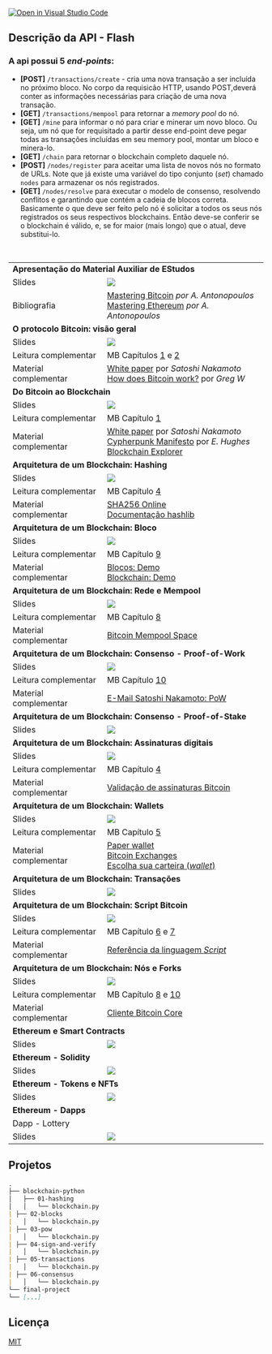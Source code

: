[![Open in Visual Studio Code](https://classroom.github.com/assets/open-in-vscode-c66648af7eb3fe8bc4f294546bfd86ef473780cde1dea487d3c4ff354943c9ae.svg)](https://github.com/fgcneto/bitcoin/blob/main/blockchain.py)

## Descrição da API - Flash

### A api possui 5 _end-points_:

- **[POST]** `/transactions/create` - cria uma nova transação a ser incluída no próximo bloco. No corpo da requisicão HTTP, usando POST,deverá conter as informações necessárias para criação de uma nova transação.
- **[GET]** `/transactions/mempool` para retornar a _memory pool_ do nó.
- **[GET]** `/mine` para informar o nó para criar e minerar um novo bloco. Ou seja, um nó que for requisitado a partir desse end-point deve pegar todas as transações incluídas em seu memory pool, montar um bloco e minera-lo.
- **[GET]** `/chain` para retornar o blockchain completo daquele nó.
- **[POST]** `/nodes/register` para aceitar uma lista de novos nós no formato de URLs. Note que já existe uma variável do tipo conjunto (_set_) chamado `nodes` para armazenar os nós registrados.
- **[GET]** `/nodes/resolve` para executar o modelo de consenso, resolvendo conflitos e garantindo que contém a cadeia de blocos correta. Basicamente o que deve ser feito pelo nó é solicitar a todos os seus nós registrados os seus respectivos blockchains. Então deve-se conferir se o blockchain é válido, e, se for maior (mais longo) que o atual, deve substitui-lo.

<table style="width:100%">
  
  <tr>
    <td colspan="2"><strong>Apresentação do Material Auxiliar de EStudos</strong></td>
  </tr>
  <tr>
    <td>Slides</td>
    <td><a target="_blank" href="https://github.com/fgcneto/blockchain/raw/main/slides/00-presentation.pdf"><img src="https://img.shields.io/badge/-Slides-008ED2?style=flat-square&logo=adobe-acrobat-reader"></a></td>
  </tr>
  <tr>
    <td>Bibliografia</td>
    <td><a target="_blank" href="https://github.com/bitcoinbook/bitcoinbook">Mastering Bitcoin</a> <em>por A. Antonopoulos</em><br><a target="_blank" href="https://github.com/ethereumbook/ethereumbook">Mastering Ethereum</a> <em>por A. Antonopoulos</em></td>
  </tr>
  <tr>
    <td colspan="2"><strong>O protocolo Bitcoin: visão geral</strong></td>
  </tr>
  <tr>
    <td>Slides</td>
    <td><a target="_blank" href="https://github.com/fgcneto/blockchain/raw/main/slides/01-bitcoin-overview.pdf"><img src="https://img.shields.io/badge/-Slides-008ED2?style=flat-square&logo=adobe-acrobat-reader"></a></td>
  </tr>
  <tr>
    <td>Leitura complementar</td>
    <td>MB Capítulos <a target="_blank" href="https://github.com/bitcoinbook/bitcoinbook/blob/develop/ch01.asciidoc">1</a> e <a target="_blank" href="https://github.com/bitcoinbook/bitcoinbook/blob/develop/ch02.asciidoc">2</a></td>
  </tr>
  <tr>
    <td>Material complementar</td>
    <td><a target="_blank" href="https://bitcoin.org/bitcoin.pdf">White paper</a> por <em>Satoshi Nakamoto</em><br>
    <a target="_blank" href="https://learnmeabitcoin.com/">How does Bitcoin work?</a> por <em>Greg W</em></td>
  </tr>

  <tr>
    <td colspan="2"><strong>Do Bitcoin ao Blockchain</strong></td>
  </tr>
  <tr>
    <td>Slides</td>
    <td><a target="_blank" href="https://github.com/fgcneto/blockchain/raw/main/slides/02-blockchain-history.pdf"><img src="https://img.shields.io/badge/-Slides-008ED2?style=flat-square&logo=adobe-acrobat-reader"></a></td>
  </tr>
  <tr>
    <td>Leitura complementar</td>
    <td>MB Capítulo <a target="_blank" href="https://github.com/bitcoinbook/bitcoinbook/blob/develop/ch01.asciidoc">1</a></td>
  </tr>
  <tr>
    <td>Material complementar</td>
    <td><a target="_blank" href="https://bitcoin.org/bitcoin.pdf">White paper</a> por <em>Satoshi Nakamoto</em><br><a target="_blank" href="http://www.activism.net/cypherpunk/manifesto.html">Cypherpunk Manifesto</a> por <em>E. Hughes</em><br><a target="_blank" href="https://www.blockchain.com/explorer">Blockchain Explorer</a></td>
  </tr>

  <tr>
    <td colspan="2"><strong>Arquitetura de um Blockchain: Hashing</strong></td>
  </tr>
  <tr>
    <td>Slides</td>
    <td><a target="_blank" href="https://github.com/fgcneto/blockchain/raw/main/slides/03-blockchain-architecture-hashing.pdf"><img src="https://img.shields.io/badge/-Slides-008ED2?style=flat-square&logo=adobe-acrobat-reader"></a></td>
  </tr>
  <tr>
    <td>Leitura complementar</td>
    <td>MB Capítulo <a target="_blank" href="https://github.com/bitcoinbook/bitcoinbook/blob/develop/ch04.asciidoc">4</a></td>
  </tr>
  <tr>
    <td>Material complementar</td>
    <td><a target="_blank" href="https://andersbrownworth.com/blockchain/hash">SHA256 Online</a><br><a target="_blank" href="https://docs.python.org/3/library/hashlib.html">Documentação hashlib</a></td>
  </tr>
  
  
  <tr>
    <td colspan="2"><strong>Arquitetura de um Blockchain: Bloco</strong></td>
  </tr>
  <tr>
    <td>Slides</td>
    <td><a target="_blank" href="https://github.com/fgcneto/blockchain/raw/main/slides/04-blockchain-architecture-blocks.pdf"><img src="https://img.shields.io/badge/-Slides-008ED2?style=flat-square&logo=adobe-acrobat-reader"></a></td>
  </tr>
  <tr>
    <td>Leitura complementar</td>
    <td>MB Capítulo <a target="_blank" href="https://github.com/bitcoinbook/bitcoinbook/blob/develop/ch09.asciidoc">9</a></td>
  </tr>
  <tr>
    <td>Material complementar</td>
    <td><a target="_blank" href="https://andersbrownworth.com/blockchain/block">Blocos: Demo</a><br><a target="_blank" href="https://andersbrownworth.com/blockchain/blockchain">Blockchain: Demo</a></td>
  </tr>
  
  <tr>
    <td colspan="2"><strong>Arquitetura de um Blockchain: Rede e Mempool</strong></td>
  </tr>
  <tr>
    <td>Slides</td>
    <td><a target="_blank" href="https://github.com/fgcneto/blockchain/raw/main/slides/05-blockchain-architecture-network-mempool.pdf"><img src="https://img.shields.io/badge/-Slides-008ED2?style=flat-square&logo=adobe-acrobat-reader"></a></td>
  </tr>
  <tr>
    <td>Leitura complementar</td>
    <td>MB Capítulo <a target="_blank" href="https://github.com/bitcoinbook/bitcoinbook/blob/develop/ch08.asciidoc">8</a></td>
  </tr>
  <tr>
    <td>Material complementar</td>
    <td><a target="_blank" href="https://mempool.space/pt/">Bitcoin Mempool Space</a></td>
  </tr>
  
  <tr>
    <td colspan="2"><strong>Arquitetura de um Blockchain: Consenso - Proof-of-Work</strong></td>
  </tr>
  <tr>
    <td>Slides</td>
    <td><a target="_blank" href="https://github.com/fgcneto/blockchain/raw/main/slides/06-blockchain-architecture-consensus.pdf"><img src="https://img.shields.io/badge/-Slides-008ED2?style=flat-square&logo=adobe-acrobat-reader"></a></td>
  </tr>
  <tr>
    <td>Leitura complementar</td>
    <td>MB Capítulo <a target="_blank" href="https://github.com/bitcoinbook/bitcoinbook/blob/develop/ch10.asciidoc">10</a></td>
  </tr>
  <tr>
    <td>Material complementar</td>
    <td><a target="_blank" href="https://www.mail-archive.com/cryptography@metzdowd.com/msg09997.html">E-Mail Satoshi Nakamoto: PoW</a></td>
  </tr>
  
  <tr>
    <td colspan="2"><strong>Arquitetura de um Blockchain: Consenso - Proof-of-Stake</strong></td>
  </tr>
  <tr>
    <td>Slides</td>
    <td><a target="_blank" href="https://github.com/fgcneto/blockchain/raw/main/slides/07-blockchain-architecture-consensus-advanced.pdf"><img src="https://img.shields.io/badge/-Slides-008ED2?style=flat-square&logo=adobe-acrobat-reader"></a></td>
  </tr>
  
  <tr>
    <td colspan="2"><strong>Arquitetura de um Blockchain: Assinaturas digitais</strong></td>
  </tr>
  <tr>
    <td>Slides</td>
    <td><a target="_blank" href="https://github.com/fgcneto/blockchain/raw/main/slides/08-blockchain-architecture-signatures.pdf"><img src="https://img.shields.io/badge/-Slides-008ED2?style=flat-square&logo=adobe-acrobat-reader"></a></td>
  </tr>
  <tr>
    <td>Leitura complementar</td>
    <td>MB Capítulo <a target="_blank" href="https://github.com/bitcoinbook/bitcoinbook/blob/develop/ch04.asciidoc">4</a></td>
  </tr>
  <tr>
    <td>Material complementar</td>
    <td><a target="_blank" href="https://tools.bitcoin.com/verify-message/">Validação de assinaturas Bitcoin</a></td>
  </tr>
  <tr>
    <td colspan="2"><strong>Arquitetura de um Blockchain: Wallets </strong></td>
  </tr>
  <tr>
    <td>Slides</td>
    <td><a target="_blank" href="https://github.com/fgcneto/blockchain/raw/main/slides/09-blockchain-architecture-wallets.pdf"><img src="https://img.shields.io/badge/-Slides-008ED2?style=flat-square&logo=adobe-acrobat-reader"></a></td>
  </tr>
  <tr>
    <td>Leitura complementar</td>
    <td>MB Capítulo <a target="_blank" href="https://github.com/bitcoinbook/bitcoinbook/blob/develop/ch05.asciidoc">5</a></td>
  </tr>
  <tr>
    <td>Material complementar</td>
    <td><a target="_blank" href="https://bitcoinpaperwallet.com/">Paper wallet</a><br><a target="_blank" href="https://bitcoin.org/en/exchanges#south-america">Bitcoin Exchanges</a><br><a target="_blank" href="https://bitcoin.org/pt_BR/escolha-sua-carteira">Escolha sua carteira (<em>wallet</em>)</a></td>
  </tr>

  <tr>
    <td colspan="2"><strong>Arquitetura de um Blockchain: Transações </strong></td>
  </tr>
  <tr>
    <td>Slides</td>
    <td><a target="_blank" href="https://github.com/fgcneto/blockchain/raw/main/slides/10-blockchain-architecture-transactions.pdf"><img src="https://img.shields.io/badge/-Slides-008ED2?style=flat-square&logo=adobe-acrobat-reader"></a></td>
  </tr>
  <tr>
    <td colspan="2"><strong>Arquitetura de um Blockchain: Script Bitcoin </strong></td>
  </tr>
  <tr>
    <td>Slides</td>
    <td><a target="_blank" href="https://github.com/fgcneto/blockchain/raw/main/slides/11-blockchain-architecture-script-bitcoin.pdf"><img src="https://img.shields.io/badge/-Slides-008ED2?style=flat-square&logo=adobe-acrobat-reader"></a></td>
  </tr>
  <tr>
    <td>Leitura complementar</td>
    <td>MB Capítulo <a target="_blank" href="https://github.com/bitcoinbook/bitcoinbook/blob/develop/ch06.asciidoc">6</a> e <a target="_blank" href="https://github.com/bitcoinbook/bitcoinbook/blob/develop/ch07.asciidoc">7</a></td>
  </tr>
  <tr>
    <td>Material complementar</td>
    <td><a target="_blank" href="https://en.bitcoin.it/wiki/Script">Referência da linguagem <em>Script</em></a></td>
  </tr>

  <tr>
    <td colspan="2"><strong>Arquitetura de um Blockchain: Nós e Forks </strong></td>
  </tr>
  <tr>
    <td>Slides</td>
    <td><a target="_blank" href="https://github.com/fgcneto/blockchain/raw/main/slides/12-blockchain-architecture-nodes-and-forks.pdf"><img src="https://img.shields.io/badge/-Slides-008ED2?style=flat-square&logo=adobe-acrobat-reader"></a></td>
  </tr>
    <tr>
    <td>Leitura complementar</td>
    <td>MB Capítulo <a target="_blank" href="https://github.com/bitcoinbook/bitcoinbook/blob/develop/ch08.asciidoc">8</a> e <a target="_blank" href="https://github.com/bitcoinbook/bitcoinbook/blob/develop/ch10.asciidoc">10</a></td>
  </tr>
  <tr>
    <td>Material complementar</td>
    <td><a target="_blank" href="https://bitcoin.org/en/download">Cliente Bitcoin Core</a></td>
  </tr>
  
  <tr>
    <td colspan="2"><strong>Ethereum e Smart Contracts </strong></td>
  </tr>
  <tr>
    <td>Slides</td>
    <td><a target="_blank" href="https://github.com/fgcneto/blockchain/raw/main/slides/13-ethereum-and-smart-contracts.pdf"><img src="https://img.shields.io/badge/-Slides-008ED2?style=flat-square&logo=adobe-acrobat-reader"></a></td>
  </tr>

  <tr>
    <td colspan="2"><strong>Ethereum - Solidity </strong></td>
  </tr>
  <tr>
    <td>Slides</td>
    <td><a target="_blank" href="https://github.com/fgcneto/blockchain/raw/main/slides/14-solidity.pdf"><img src="https://img.shields.io/badge/-Slides-008ED2?style=flat-square&logo=adobe-acrobat-reader"></a></td>
  </tr>

  <tr>
    <td colspan="2"><strong>Ethereum - Tokens e NFTs </strong></td>
  </tr>
  <tr>
    <td>Slides</td>
    <td><a target="_blank" href="https://github.com/fgcneto/blockchain/raw/main/slides/15-tokens.pdf"><img src="https://img.shields.io/badge/-Slides-008ED2?style=flat-square&logo=adobe-acrobat-reader"></a></td>
  </tr>

  <tr>
    <td colspan="2"><strong>Ethereum - Dapps</strong></td>
  </tr>
    <tr>
    <td>Dapp - Lottery</td>
    <td><a target="_blank" href="https://github.com/fgcneto/blockchain/tree/main/Dapps/Lottery-Contract"></a></td>
  </tr>
  
  <tr>
    <td>Slides</td>
    <td><a target="_blank" href="https://github.com/fgcneto/blockchain/raw/main/slides/16-dapps.pdf"><img src="https://img.shields.io/badge/-Slides-008ED2?style=flat-square&logo=adobe-acrobat-reader"></a></td>
  </tr>
  
    
</table>

## Projetos

```markdown
.
├── blockchain-python
│   ├── 01-hashing
│   │   └── blockchain.py
| ├── 02-blocks
|   │   └── blockchain.py
| ├── 03-pow
|   │   └── blockchain.py
| ├── 04-sign-and-verify
|   │   └── blockchain.py
| ├── 05-transactions
|   │   └── blockchain.py
| ├── 06-consensus
|   │   └── blockchain.py
└── final-project
└── [...]
```

## Licença

[MIT](https://choosealicense.com/licenses/mit/)

